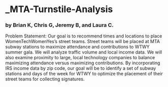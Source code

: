 # _MTA-Turnstile-Analysis
### by Brian K, Chris G, Jeremy B, and Laura C.
Problem Statement: Our goal is to recommend times and locations to place WomenTechWomenYes’s street teams. Street teams will be placed at MTA subway stations to maximize attendance and contributions to WTWY summer gala. We will analyze traffic volume and local income data. We will also examine proximity to large, local technology companies to balance maximizing attendance versus maximizing contributions. By incorporating IRS income data by zip code, our goal will be to identify a set of subway stations and days of the week for WTWY to optimize the placement of their street teams for collecting signatures.
